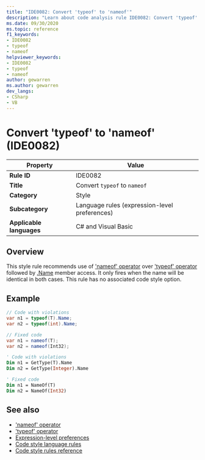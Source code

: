 ```yaml
---
title: "IDE0082: Convert 'typeof' to 'nameof'"
description: "Learn about code analysis rule IDE0082: Convert 'typeof' to 'nameof'"
ms.date: 09/30/2020
ms.topic: reference
f1_keywords:
- IDE0082
- typeof
- nameof
helpviewer_keywords:
- IDE0082
- typeof
- nameof
author: gewarren
ms.author: gewarren
dev_langs:
- CSharp
- VB
---
```

# Convert 'typeof' to 'nameof' (IDE0082)

|Property|Value|
|-|-|
| **Rule ID** | IDE0082 |
| **Title** | Convert `typeof` to `nameof` |
| **Category** | Style |
| **Subcategory** | Language rules (expression-level preferences) |
| **Applicable languages** | C# and Visual Basic |

## Overview

This style rule recommends use of ['nameof' operator](../../../csharp/language-reference/operators/nameof.md) over ['typeof' operator](../../../csharp/language-reference/operators/type-testing-and-cast.md#typeof-operator) followed by [.Name](/dotnet/api/system.reflection.memberinfo.name) member access. It only fires when the name will be identical in both cases. This rule has no associated code style option.

## Example

```csharp
// Code with violations
var n1 = typeof(T).Name;
var n2 = typeof(int).Name;

// Fixed code
var n1 = nameof(T);
var n2 = nameof(Int32);
```

```vb
' Code with violations
Dim n1 = GetType(T).Name
Dim n2 = GetType(Integer).Name

' Fixed code
Dim n1 = NameOf(T)
Dim n2 = NameOf(Int32)
```

## See also

- ['nameof' operator](../../../csharp/language-reference/operators/nameof.md)
- ['typeof' operator](../../../csharp/language-reference/operators/type-testing-and-cast.md#typeof-operator)
- [Expression-level preferences](expression-level-preferences.md)
- [Code style language rules](language-rules.md)
- [Code style rules reference](index.md)
